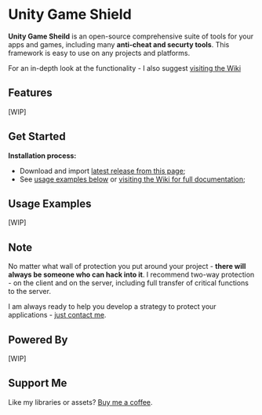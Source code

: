 # Unity Game Shield
<!--<img src="https://github.com/DevsDaddy/GameShield/blob/main/DevsDaddy/Shared/EventFramework/Preview.png?raw=true" alt="Unity Event Framework" style="width: 100%" /><br/>-->
**Unity Game Sheild** is an open-source comprehensive suite of tools for your apps and games, including many **anti-cheat and securty tools**. 
This framework is easy to use on any projects and platforms.

For an in-depth look at the functionality - I also suggest <a href="https://github.com/DevsDaddy/GameShield/wiki">visiting the Wiki</a>

## Features
[WIP]

## Get Started
**Installation process:**
- Download and import <a href="https://github.com/DevsDaddy/GameShield/releases">latest release from this page</a>;
- See <a href="#usage">usage examples below</a> or <a href="https://github.com/DevsDaddy/GameShield/wiki">visiting the Wiki for full documentation</a>;

## Usage Examples
[WIP]

## Note
No matter what wall of protection you put around your project - **there will always be someone who can hack into it**. 
I recommend two-way protection - on the client and on the server, including full transfer of critical functions to the server. 

I am always ready to help you develop a strategy to protect your applications - <a href="https://boosty.to/devsdaddy">just contact me</a>.

## Powered By
[WIP]

## Support Me
Like my libraries or assets?
<a href="https://boosty.to/devsdaddy" target="_blank">Buy me a coffee</a>.